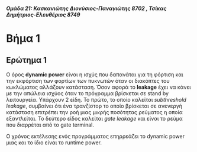#### _Ομάδα 21: Κασκανιώτης Διονύσιος-Παναγιώτης 8702 , Τσίκας Δημήτριος-Ελευθέριος 8749_

# Βήμα 1
## Ερώτημα 1
Ο όρος **dynamic power** είναι η ισχύς που δαπανάται για τη φόρτιση και την εκφόρτιση των φορτίων των πυκνωτών όταν οι διακόπτες του κωκλώματος αλλάζουν κατάσταση.
Όσον αφορά το **leakage** έχει να κάνει με την απώλεια ισχύος όταν το πρόγραμμα βρίσκεται σε stand by λειτουργεία. Υπάρχουν 2 είδη. Το πρώτο, το οποίο καλείται _subthreshold leakage_, συμβαίνει ότι ένα τρανζίστορ το οποίο βρίσκεται σε ανενεργή κατάσταση επιτρέπει την ροή μιας μικρής ποσότητας ρεύματος η οποία εξαντλείται. Το δεύτερο είδος καλείται _gate leakage_ και είναι το ρεύμα που διαρρέται από το gate terminal.

Ο χρόνος εκτέλεσης ενός προγράμματος επηρρεάζει το dynamic power μιας και το ίδιο είναι το runtime power. 
